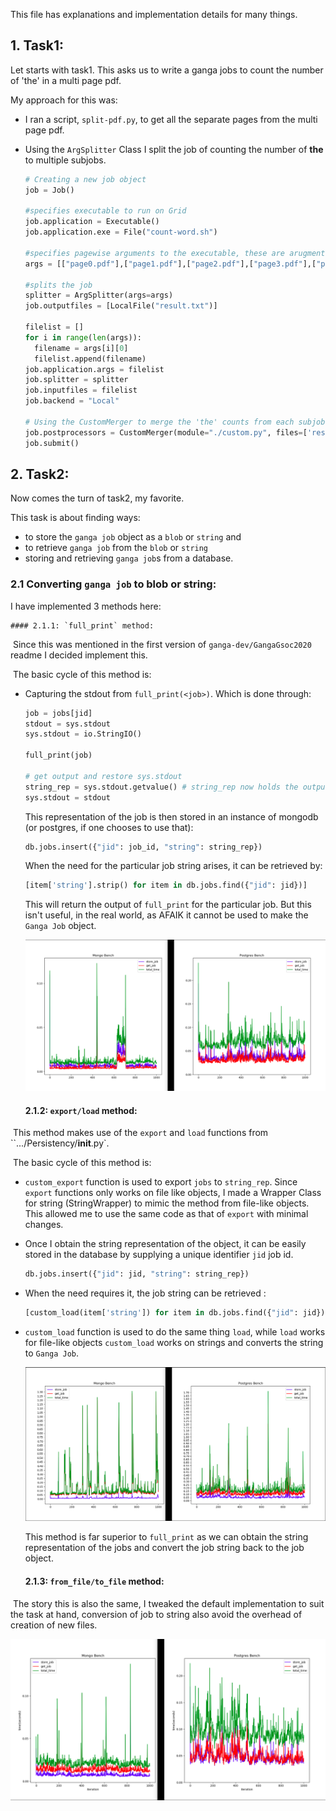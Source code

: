This file has explanations and implementation details for many things.

## 1. Task1:

Let starts with task1. This asks us to write a ganga jobs to count the number of 'the' in a multi page pdf.

My approach for this was:

- I ran a script, `split-pdf.py`, to get all the separate pages from the multi page pdf.

- Using the `ArgSplitter` Class I split the job of counting the number of **the** to multiple subjobs.

  ```python
  # Creating a new job object
  job = Job()
  
  #specifies executable to run on Grid
  job.application = Executable()
  job.application.exe = File("count-word.sh")
  
  #specifies pagewise arguments to the executable, these are arugments are used to split the job into subjobs
  args = [["page0.pdf"],["page1.pdf"],["page2.pdf"],["page3.pdf"],["page4.pdf"],["page5.pdf"],["page6.pdf"],["page7.pdf"],["page8.pdf"],["page9.pdf"],["page10.pdf"],["page11.pdf"]]
  
  #splits the job
  splitter = ArgSplitter(args=args)
  job.outputfiles = [LocalFile("result.txt")]
  
  filelist = []
  for i in range(len(args)):
  	filename = args[i][0]
  	filelist.append(filename)
  job.application.args = filelist
  job.splitter = splitter
  job.inputfiles = filelist
  job.backend = "Local"
  
  # Using the CustomMerger to merge the 'the' counts from each subjob
  job.postprocessors = CustomMerger(module="./custom.py", files=['result.txt'])
  job.submit()
  
  ```

  

## 2. Task2:

Now comes the turn of task2, my favorite.

This task is about finding ways:

- to store the `ganga job` object as a `blob` or `string` and 
- to retrieve `ganga job` from the `blob` or `string`
- storing and retrieving `ganga job`s from a database.

### 2.1 Converting `ganga job` to blob or string:

I have implemented 3 methods here:

	#### 2.1.1: `full_print` method:

​	Since this was mentioned in the first version of `ganga-dev/GangaGsoc2020` readme I decided implement this. 

​	The basic cycle of this method is:

- Capturing the stdout from `full_print(<job>)`. Which is done through:

  ```python
  job = jobs[jid]
  stdout = sys.stdout
  sys.stdout = io.StringIO()
  
  full_print(job)
  
  # get output and restore sys.stdout
  string_rep = sys.stdout.getvalue() # string_rep now holds the output from full_print(job)
  sys.stdout = stdout
  ```

  This representation of the job is then stored in an instance of mongodb (or postgres, if one chooses to use that):

  ```python
  db.jobs.insert({"jid": job_id, "string": string_rep})
  ```

  When the need for the particular job string arises, it can be retrieved by:

  ```python
  [item['string'].strip() for item in db.jobs.find({"jid": jid})]
  ```

  This will return the output of `full_print` for the particular job. But this isn't useful, in the real world, as AFAIK it cannot be used to make the `Ganga Job` object.

  ![image-20200310115534272](assets/image-20200310115534272.png)

	#### 2.1.2: `export/load` method:

​	This method makes use of the `export` and `load` functions from ``.../Persistency/__init__.py`. 

​		The basic cycle of this method is:

- `custom_export` function is used to export `jobs` to `string_rep`. Since `export` functions only works on file like objects, I made a Wrapper Class for string (StringWrapper) to mimic the method from file-like objects. This allowed me to use the same code as that of `export` with minimal changes.

- Once I obtain the string representation of the object, it can be easily stored in the database by supplying a unique identifier `jid` job id.

  ```python
  db.jobs.insert({"jid": jid, "string": string_rep})
  ```

- When the need requires it, the job string can be retrieved :

  ```python
  [custom_load(item['string']) for item in db.jobs.find({"jid": jid})]
  ```

- `custom_load` function is used to do the same thing `load`, while `load` works for file-like objects `custom_load` works on strings and converts the string to `Ganga Job`.

  ![image-20200309210916530](assets/image-20200309210916530.png)

  This method is far superior to `full_print` as we can obtain the string representation of the jobs and convert the job string back to the job object.

	#### 2.1.3: `from_file/to_file` method:

​	The story this is also the same, I tweaked the default implementation to suit the task at hand, conversion of job to string also avoid the overhead of creation of new files.

![image-20200309205733131](assets/image-20200309205733131.png)